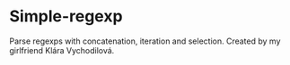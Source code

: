 # Simple-regexp

Parse regexps with concatenation, iteration and selection. 
Created by my girlfriend Klára Vychodilová.
